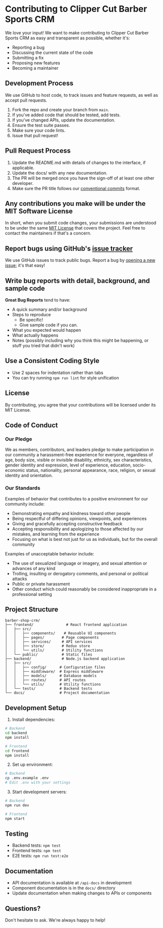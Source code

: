 # Contributing to Clipper Cut Barber Sports CRM

We love your input! We want to make contributing to Clipper Cut Barber Sports CRM as easy and transparent as possible, whether it's:

- Reporting a bug
- Discussing the current state of the code
- Submitting a fix
- Proposing new features
- Becoming a maintainer

## Development Process

We use GitHub to host code, to track issues and feature requests, as well as accept pull requests.

1. Fork the repo and create your branch from `main`.
2. If you've added code that should be tested, add tests.
3. If you've changed APIs, update the documentation.
4. Ensure the test suite passes.
5. Make sure your code lints.
6. Issue that pull request!

## Pull Request Process

1. Update the README.md with details of changes to the interface, if applicable.
2. Update the docs/ with any new documentation.
3. The PR will be merged once you have the sign-off of at least one other developer.
4. Make sure the PR title follows our [conventional commits](https://www.conventionalcommits.org/) format.

## Any contributions you make will be under the MIT Software License

In short, when you submit code changes, your submissions are understood to be under the same [MIT License](http://choosealicense.com/licenses/mit/) that covers the project. Feel free to contact the maintainers if that's a concern.

## Report bugs using GitHub's [issue tracker](https://github.com/yourusername/barber-shop-crm/issues)

We use GitHub issues to track public bugs. Report a bug by [opening a new issue](https://github.com/yourusername/barber-shop-crm/issues/new); it's that easy!

## Write bug reports with detail, background, and sample code

**Great Bug Reports** tend to have:

- A quick summary and/or background
- Steps to reproduce
  - Be specific!
  - Give sample code if you can.
- What you expected would happen
- What actually happens
- Notes (possibly including why you think this might be happening, or stuff you tried that didn't work)

## Use a Consistent Coding Style

- Use 2 spaces for indentation rather than tabs
- You can try running `npm run lint` for style unification

## License

By contributing, you agree that your contributions will be licensed under its MIT License.

## Code of Conduct

### Our Pledge

We as members, contributors, and leaders pledge to make participation in our
community a harassment-free experience for everyone, regardless of age, body
size, visible or invisible disability, ethnicity, sex characteristics, gender
identity and expression, level of experience, education, socio-economic status,
nationality, personal appearance, race, religion, or sexual identity
and orientation.

### Our Standards

Examples of behavior that contributes to a positive environment for our
community include:

- Demonstrating empathy and kindness toward other people
- Being respectful of differing opinions, viewpoints, and experiences
- Giving and gracefully accepting constructive feedback
- Accepting responsibility and apologizing to those affected by our mistakes,
  and learning from the experience
- Focusing on what is best not just for us as individuals, but for the
  overall community

Examples of unacceptable behavior include:

- The use of sexualized language or imagery, and sexual attention or
  advances of any kind
- Trolling, insulting or derogatory comments, and personal or political attacks
- Public or private harassment
- Other conduct which could reasonably be considered inappropriate in a
  professional setting

## Project Structure

```
barber-shop-crm/
├── frontend/               # React frontend application
│   ├── src/
│   │   ├── components/    # Reusable UI components
│   │   ├── pages/        # Page components
│   │   ├── services/     # API services
│   │   ├── store/        # Redux store
│   │   └── utils/        # Utility functions
│   └── public/           # Static files
├── backend/              # Node.js backend application
│   ├── src/
│   │   ├── config/      # Configuration files
│   │   ├── middleware/  # Express middleware
│   │   ├── models/      # Database models
│   │   ├── routes/      # API routes
│   │   └── utils/       # Utility functions
│   └── tests/           # Backend tests
└── docs/                # Project documentation
```

## Development Setup

1. Install dependencies:

```bash
# Backend
cd backend
npm install

# Frontend
cd frontend
npm install
```

2. Set up environment:

```bash
# Backend
cp .env.example .env
# Edit .env with your settings
```

3. Start development servers:

```bash
# Backend
npm run dev

# Frontend
npm start
```

## Testing

- Backend tests: `npm test`
- Frontend tests: `npm test`
- E2E tests: `npm run test:e2e`

## Documentation

- API documentation is available at `/api-docs` in development
- Component documentation is in the `docs/` directory
- Update documentation when making changes to APIs or components

## Questions?

Don't hesitate to ask. We're always happy to help!
